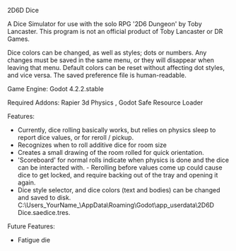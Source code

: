 2D6D Dice

A Dice Simulator for use with the solo RPG '2D6 Dungeon' by Toby Lancaster. This program is not an official product of Toby Lancaster or DR Games.

Dice colors can be changed, as well as styles; dots or numbers. Any changes must be saved in the same menu, or they will disappear when leaving that menu. Default colors can be reset without affecting dot styles, and vice versa. The saved preference file is human-readable.

Game Engine:		Godot 4.2.2.stable

Required Addons:	Rapier 3d Physics , Godot Safe Resource Loader

Features:
- Currently, dice rolling basically works, but relies on physics sleep to report dice values, or for reroll / pickup.
- Recognizes when to roll additive dice for room size
- Creates a small drawing of the room rolled for quick orientation.
- 'Scoreboard' for normal rolls indicate when physics is done and the dice can be interacted with. - Rerolling before values come up could cause dice to get locked, and require backing out of the tray and opening it again.
- Dice style selector, and dice colors (text and bodies) can be changed and saved to disk. C:\Users\_YourName_\AppData\Roaming\Godot\app_userdata\2D6D Dice.saedice.tres.

Future Features:
- Fatigue die
